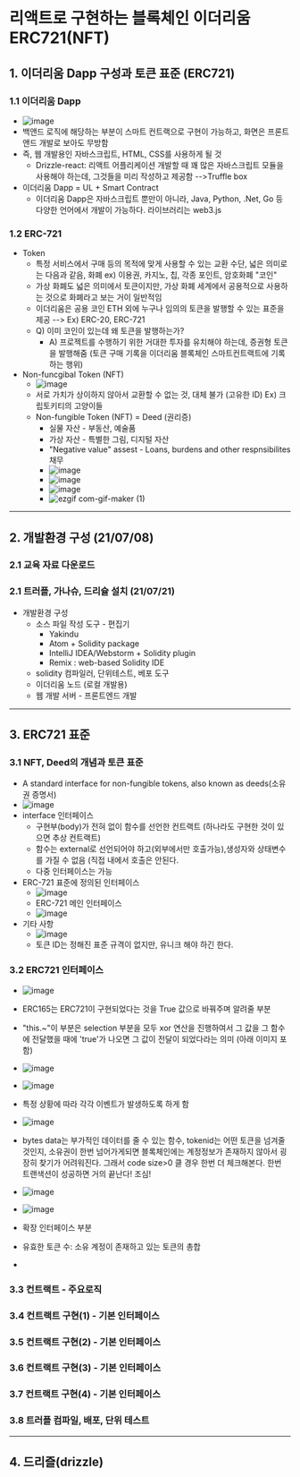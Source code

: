 # 리액트로 구현하는 블록체인 이더리움 ERC721(NFT)


## 1. 이더리움 Dapp 구성과 토큰 표준 (ERC721)

### 1.1 이더리움 Dapp
   - ![image](https://user-images.githubusercontent.com/58179041/124739207-9e3d5a80-df54-11eb-8d11-7ec616316c7e.png)
   - 백앤드 로직에 해당하는 부분이 스마트 컨트랙으로 구현이 가능하고, 화면은 프론트 앤드 개발로 보아도 무방함
   - 즉, 웹 개발용인 자바스크립트, HTML, CSS를 사용하게 될 것
       - Drizzle-react: 리액트 어플리케이션 개발할 때 꽤 많은 자바스크립트 모듈을 사용해야 하는데, 그것들을 미리 작성하고 제공함 -->Truffle box
   - 이더리움 Dapp = UL + Smart Contract
       - 이더리움 Dapp은 자바스크립트 뿐만이 아니라, Java, Python, .Net, Go 등 다양한 언어에서 개발이 가능하다. 라이브러리는 web3.js

### 1.2 ERC-721
   - Token
      - 특정 서비스에서 구매 등의 목적에 맞게 사용할 수 있는 교환 수단, 넓은 의미로는 다음과 같음, 화폐 ex) 이용권, 카지노, 칩, 각종 포인트, 암호화폐 "코인"
      - 가상 화폐도 넓은 의미에서 토큰이지만, 가상 화폐 세계에서 공용적으로 사용하는 것으로 화폐라고 보는 거이 일반적임
      - 이더리움은 공용 코인 ETH 외에 누구나 임의의 토큰을 발행할 수 있는 표준을 제공 --> Ex) ERC-20, ERC-721
      - Q) 이미 코인이 있는데 왜 토큰을 발행하는가?
         - A) 프로젝트를 수행하기 위한 거대한 투자를 유치해야 하는데, 증권형 토큰을 발행해줌 (토큰 구매 기록을 이더리움 블록체인 스마트컨트랙트에 기록하는 행위) 
   - Non-funcgibal Token (NFT)
      - ![image](https://user-images.githubusercontent.com/58179041/124741624-de054180-df56-11eb-815a-664552ceeb6f.png)
      - 서로 가치가 상이하지 않아서 교환할 수 없는 것, 대체 불가 (고유한 ID) Ex) 크립토키티의 고양이들
      - Non-fungible Token (NFT) = Deed (권리증)
         - 실물 자산 - 부동산, 예술품
         - 가상 자산 - 특별한 그림, 디지털 자산
         - "Negative value" assest - Loans, burdens and other respnsibilites 채무
         - ![image](https://user-images.githubusercontent.com/58179041/124742089-5a982000-df57-11eb-892d-6d1e2b7312c3.png)
         - ![image](https://user-images.githubusercontent.com/58179041/124742233-78fe1b80-df57-11eb-9133-f273d6dca605.png)
         - ![image](https://user-images.githubusercontent.com/58179041/124742276-81eeed00-df57-11eb-96fd-f7616be79755.png)
         - ![ezgif com-gif-maker (1)](https://user-images.githubusercontent.com/58179041/124754635-6854a200-df65-11eb-951b-bef361d5a008.gif)
---

## 2. 개발환경 구성 (21/07/08)

### 2.1 교육 자료 다운로드
   
### 2.1 트러플, 가나슈, 드리슐 설치 (21/07/21)
   - 개발환경 구성
      - 소스 파일 작성 도구 - 편집기
         - Yakindu
         - Atom + Solidity package
         - IntelliJ IDEA/Webstorm + Solidity plugin
         - Remix : web-based Solidity IDE  
      - solidity 컴파일러, 단위테스트, 베포 도구
      - 이더리움 노드 (로컬 개발용)
      - 웹 개발 서버 - 프론트엔드 개발

---
## 3. ERC721 표준

### 3.1 NFT, Deed의 개념과 토큰 표준

   - A standard interface for non-fungible tokens, also known as deeds(소유권 증명서)
   - ![image](https://user-images.githubusercontent.com/58179041/130433796-6cfa7268-d493-43c0-a279-d08a07c516b0.png)
   - interface 인터페이스
      - 구현부(body)가 전혀 없이 함수를 선언한 컨트랙트 (하나라도 구현한 것이 있으면 추상 컨트랙트)
      - 함수는 external로 선언되어야 하고(외부에서만 호출가능),생성자와 상태변수를 가질 수 없음 (직접 내에서 호출은 안된다.
      - 다중 인터페이스는 가능
   - ERC-721 표준에 정의된 인터페이스
      - ![image](https://user-images.githubusercontent.com/58179041/130434202-6b66c9f9-7c71-43da-a8c5-2ea5281aa968.png)
      - ERC-721 메인 인터페이스
      - ![image](https://user-images.githubusercontent.com/58179041/130434271-fa5c240c-17a0-47f4-b86f-48fdb58fb1c2.png)
   - 기타 사항
      - ![image](https://user-images.githubusercontent.com/58179041/130434476-35f57995-1e8a-429d-894d-bd24ad84e14e.png)
      - 토큰 ID는 정해진 표준 규격이 없지만, 유니크 해야 하긴 한다.

### 3.2 ERC721 인터페이스

   - ![image](https://user-images.githubusercontent.com/58179041/130436048-d450e1eb-bd24-4513-acc9-8e9f4a1cae0d.png)
   - ERC165는 ERC721이 구현되었다는 것을 True 값으로 바꿔주며 알려줄 부분
   - "this.~"이 부분은 selection 부분을 모두 xor 연산을 진행하여서 그 값을 그 함수에 전달했을 때에 'true'가 나오면 그 값이 전달이 되었다라는 의미 (아래 이미지 포함)
   - ![image](https://user-images.githubusercontent.com/58179041/130436365-baa4262c-2e9e-4a0d-8d81-aac0d00fc410.png)
   
   - ![image](https://user-images.githubusercontent.com/58179041/130436497-ac5857eb-fcd8-4b70-913b-005b1cf6175a.png)
   - 특정 상황에 따라 각각 이벤트가 발생하도록 하게 함
   - ![image](https://user-images.githubusercontent.com/58179041/130436713-7a3d1821-9054-40ba-8f55-16ea079617c1.png)
   - bytes data는 부가적인 데이터를 줄 수 있는 함수, tokenid는 어떤 토큰을 넘겨줄 것인지, 소유권이 한번 넘어가게되면 블록체인에는 계정정보가 존재하지 않아서 굉장히 찾기가 어려워진다. 그래서 code size>0 클 경우 한번 더 체크해본다. 한번 트랜색션이 성공하면 거의 끝난다! 조심!
   - ![image](https://user-images.githubusercontent.com/58179041/130437666-bf80390a-74ee-4f6d-a7e5-cfee64001031.png)
   - ![image](https://user-images.githubusercontent.com/58179041/130437899-67b572e7-fd3a-49f5-91de-a8b0c9e2eb53.png)
   - 확장 인터페이스 부분
   - 유효한 토큰 수: 소유 계정이 존재하고 있는 토큰의 총합
   -   

### 3.3 컨트랙트 - 주요로직

### 3.4 컨트랙트 구현(1) - 기본 인터페이스
### 3.5 컨트랙트 구현(2) - 기본 인터페이스
### 3.6 컨트랙트 구현(3) - 기본 인터페이스
### 3.7 컨트랙트 구현(4) - 기본 인터페이스
### 3.8 트러플 컴파일, 배포, 단위 테스트


---
## 4. 드리즐(drizzle)
